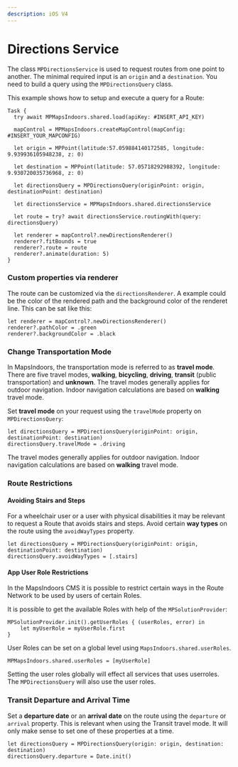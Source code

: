 ```yaml
---
description: iOS V4
---
```


# Directions Service

The class `MPDirectionsService` is used to request routes from one point to another. The minimal required input is an `origin` and a `destination`. You need to build a query using the `MPDirectionsQuery` class.

This example shows how to setup and execute a query for a Route:

```
Task {
  try await MPMapsIndoors.shared.load(apiKey: #INSERT_API_KEY)
          
  mapControl = MPMapsIndoors.createMapControl(mapConfig: #INSERT_YOUR_MAPCONFIG)
          
  let origin = MPPoint(latitude:57.059884140172585, longitude: 9.939936105948238, z: 0)

  let destination = MPPoint(latitude: 57.05718292988392, longitude: 9.930720035736968, z: 0)

  let directionsQuery = MPDirectionsQuery(originPoint: origin, destinationPoint: destination)

  let directionsService = MPMapsIndoors.shared.directionsService

  let route = try? await directionsService.routingWith(query: directionsQuery)

  let renderer = mapControl?.newDirectionsRenderer()
  renderer?.fitBounds = true
  renderer?.route = route
  renderer?.animate(duration: 5)
}
```

### Custom properties via renderer[​](https://docs.mapsindoors.com/directions-service#custom-properties-via-renderer) <a href="#custom-properties-via-renderer" id="custom-properties-via-renderer"></a>

The route can be customized via the `directionsRenderer`. A example could be the color of the rendered path and the background color of the renderet line. This can be sat like this:

```
let renderer = mapControl?.newDirectionsRenderer()
renderer?.pathColor = .green
renderer?.backgroundColor = .black
```

### Change Transportation Mode[​](https://docs.mapsindoors.com/directions-service#change-transportation-mode-2) <a href="#change-transportation-mode-2" id="change-transportation-mode-2"></a>

In MapsIndoors, the transportation mode is referred to as **travel mode**. There are five travel modes, **walking**, **bicycling**, **driving**, **transit** (public transportation) and **unknown**. The travel modes generally applies for outdoor navigation. Indoor navigation calculations are based on **walking** travel mode.

Set **travel mode** on your request using the `travelMode` property on `MPDirectionsQuery`:

```
let directionsQuery = MPDirectionsQuery(originPoint: origin, destinationPoint: destination)
directionsQuery.travelMode = .driving
```

The travel modes generally applies for outdoor navigation. Indoor navigation calculations are based on **walking** travel mode.

### Route Restrictions[​](https://docs.mapsindoors.com/directions-service#route-restrictions-2) <a href="#route-restrictions-2" id="route-restrictions-2"></a>

#### Avoiding Stairs and Steps[​](https://docs.mapsindoors.com/directions-service#avoiding-stairs-and-steps-2) <a href="#avoiding-stairs-and-steps-2" id="avoiding-stairs-and-steps-2"></a>

For a wheelchair user or a user with physical disabilities it may be relevant to request a Route that avoids stairs and steps. Avoid certain **way types** on the route using the `avoidWayTypes` property.

```
let directionsQuery = MPDirectionsQuery(originPoint: origin, destinationPoint: destination)
directionsQuery.avoidWayTypes = [.stairs]
```

#### App User Role Restrictions[​](https://docs.mapsindoors.com/directions-service#app-user-role-restrictions-2) <a href="#app-user-role-restrictions-2" id="app-user-role-restrictions-2"></a>

In the MapsIndoors CMS it is possible to restrict certain ways in the Route Network to be used by users of certain Roles.

It is possible to get the available Roles with help of the `MPSolutionProvider`:

```
MPSolutionProvider.init().getUserRoles { (userRoles, error) in
    let myUserRole = myUserRole.first
}
```

User Roles can be set on a global level using `MapsIndoors.shared.userRoles`.

```
MPMapsIndoors.shared.userRoles = [myUserRole]
```

Setting the user roles globally will effect all services that uses userroles. The `MPDirectionsQuery` will also use the user roles.

### Transit Departure and Arrival Time[​](https://docs.mapsindoors.com/directions-service#transit-departure-and-arrival-time-2) <a href="#transit-departure-and-arrival-time-2" id="transit-departure-and-arrival-time-2"></a>

Set a **departure date** or an **arrival date** on the route using the `departure` or `arrival` property. This is relevant when using the Transit travel mode. It will only make sense to set one of these properties at a time.

```
let directionsQuery = MPDirectionsQuery(origin: origin, destination: destination)
directionsQuery.departure = Date.init()
```
